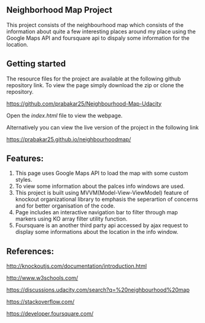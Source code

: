 ## Neighborhood Map Project

This project consists of the neighbourhood map  which consists of the information about quite a few interesting places around my place using the Google Maps API and foursquare api to dispaly some information for the location.

## Getting started

The resource files for the project are available at the following github repository link. To view the page simply download the zip or clone the repository. 

https://github.com/prabakar25/Neighbourhood-Map-Udacity

Open the *index.html* file to view the webpage.

Alternatively you can view the live version of the project in the following link

https://prabakar25.github.io/neighbourhoodmap/

## Features:

1. This page uses Google Maps API to load the map with some custom styles.
2. To view some information about the palces info windows are used.
3. This project is built using MVVM(Model-View-ViewModel) feature of knockout organizational library to emphasis the seperartion of concerns and for better organisation of the code. 
4. Page includes an interactive navigation bar to filter through map markers using KO array filter utility function.
5. Foursquare is an another third party api accessed by ajax request to display some informations about the location in the info window.


## References:

http://knockoutjs.com/documentation/introduction.html

http://www.w3schools.com/

https://discussions.udacity.com/search?q=%20neighbourhood%20map

https://stackoverflow.com/

https://developer.foursquare.com/
